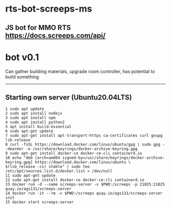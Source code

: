 # rts-bot-screeps-ms

## JS bot for MMO RTS https://docs.screeps.com/api/

# bot v0.1

Can gather building materials, upgrade room controller, has potential to build something

---

## Starting own server (Ubuntu20.04LTS)

    1 sudo apt update
    2 sudo apt install nodejs
    3 sudo apt install npm
    4 sudo apt install python2
    5 apt install build-essential
    6 sudo apt-get update
    7 sudo apt-get install apt-transport-https ca-certificates curl gnupg lsb-release
    8 curl -fsSL https://download.docker.com/linux/ubuntu/gpg | sudo gpg --dearmor -o /usr/share/keyrings/docker-archive-keyring.gpg
    9 sudo apt-get install docker-ce docker-ce-cli containerd.io
    10 echo "deb [arch=amd64 signed-by=/usr/share/keyrings/docker-archive-keyring.gpg] https://download.docker.com/linux/ubuntu \
    $(lsb_release -cs) stable" | sudo tee /etc/apt/sources.list.d/docker.list > /dev/null
    11 sudo apt-get update
    12 sudo apt-get install docker-ce docker-ce-cli containerd.io
    13 docker run -d --name screeps-server -v $PWD:/screeps -p 21025:21025 quay.io/ags131/screeps-server
    14 docker run -it --rm -v $PWD:/screeps quay.io/ags131/screeps-server init
    15 docker start screeps-server
